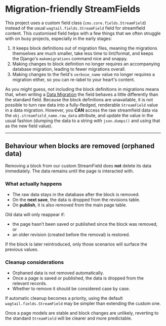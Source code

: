 # Migration-friendly StreamFields

This project uses a custom field class (`cms.core.fields.StreamField`) instead of the usual `wagtail.fields.StreamField` field for streamfield content.
This customised field helps with a few things that we often struggle with on busy projects, especially in the early stages:

1. It keeps block definitions out of migration files, meaning the migrations themselves are much smaller, take less time to lint/format,
   and keeps the Django's `makemigrations` command nice and snappy.
2. Making changes to block definition no longer requires an accompanying database migration, leading to fewer migrations overall.
3. Making changes to the field's `verbose_name` value no longer requires a migration either, so you can re-label to your heart's content.

As you might guess, not including the block definitions in migrations means that,
when writing a [Data Migration](https://docs.djangoproject.com/en/stable/topics/migrations/#data-migrations-1) the field behaves a little differently
than the standard field. Because the block definitions are unavailable, it is not possible to turn raw data into a fully-fledged,
renderable `StreamField` value in a data migration. However, you **CAN** access the raw streamfield data via the `obj.streamfield_name.raw_data` attribute,
and update the value in the usual fashion (dumping the data to a string with `json.dumps()` and using that as the new field value).

---

## Behaviour when blocks are removed (orphaned data)

Removing a block from our custom StreamField does **not** delete its data immediately. The data remains until the page is interacted with.

### What actually happens

- The raw data stays in the database after the block is removed.
- On the **next save**, the data is dropped from the revisions table.
- On **publish**, it is also removed from the main page table.

Old data will only reappear if:

- the page hasn’t been saved or published since the block was removed, or
- an older revision (created before the removal) is restored.

If the block is later reintroduced, only those scenarios will surface the previous values.

### Cleanup considerations

- Orphaned data is not removed automatically.
- Once a page is saved or published, the data is dropped from the relevant records.
- Whether to remove it should be considered case by case.

If automatic cleanup becomes a priority, using the default `wagtail.fields.StreamField` may be simpler than extending the custom one.

Once a page models are stable and block changes are unlikely, reverting to the standard `StreamField` will be clearer and more predictable.
